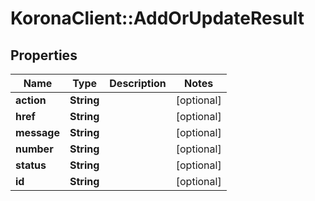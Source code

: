 # KoronaClient::AddOrUpdateResult

## Properties
Name | Type | Description | Notes
------------ | ------------- | ------------- | -------------
**action** | **String** |  | [optional] 
**href** | **String** |  | [optional] 
**message** | **String** |  | [optional] 
**number** | **String** |  | [optional] 
**status** | **String** |  | [optional] 
**id** | **String** |  | [optional] 


